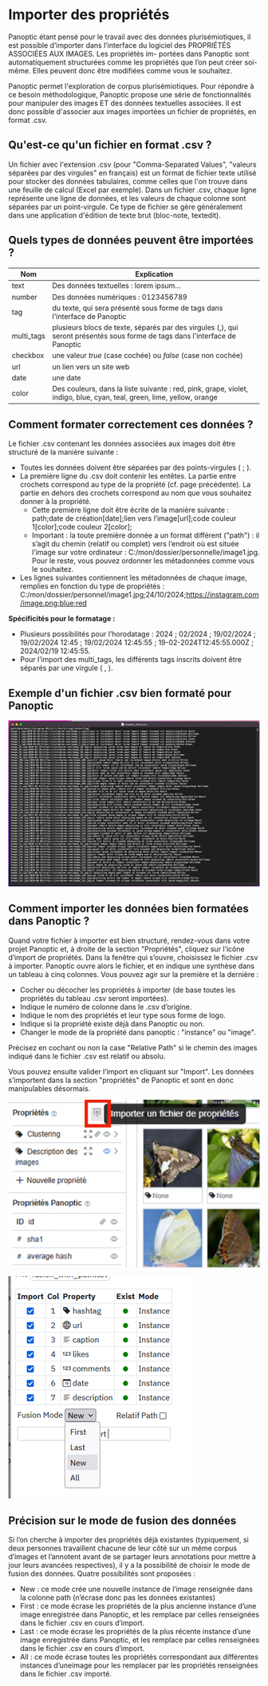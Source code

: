 # Importer des propriétés

Panoptic étant pensé pour le travail avec des données plurisémiotiques, il est possible d’importer dans
l’interface du logiciel des PROPRIÉTÉS ASSOCIÉES AUX IMAGES. Les propriétés im-
portées dans Panoptic sont automatiquement structurées comme les propriétés que l’on peut créer soi-même. Elles peuvent donc être modifiées comme vous le souhaitez.

Panoptic permet l'exploration de corpus plurisémiotiques. Pour répondre à ce besoin méthodologique, Panoptic propose une série de fonctionnalités pour manipuler des images ET des données textuelles associées. Il est donc possible d'associer aux images importées un fichier de propriétés, en format .csv.

## Qu'est-ce qu'un fichier en format .csv ?
            
Un fichier avec l'extension .csv (pour "Comma-Separated Values", "valeurs séparées par des virgules" en français) est un format de fichier texte utilisé pour stocker des données tabulaires, comme celles que l'on trouve dans une feuille de calcul (Excel par exemple). Dans un fichier .csv, chaque ligne représente une ligne de données, et les valeurs de chaque colonne sont séparées par un point-virgule. Ce type de fichier se gère généralement dans une application d'édition de texte brut (bloc-note, textedit).

## Quels types de données peuvent être importées ?

| Nom | Explication |
|---|---|
| text |  Des données textuelles : lorem ipsum... |
| number | Des données numériques : 0123456789 |
| tag | du texte, qui sera présenté sous forme de tags dans l'interface de Panoptic |
| multi_tags | plusieurs blocs de texte, séparés par des virgules (,), qui seront présentés sous forme de tags dans l'interface de Panoptic |
| checkbox  |  une valeur *true* (case cochée) ou *false* (case non cochée) |
| url  |  un lien vers un site web |
| date | une date |
| color | Des couleurs, dans la liste suivante : red, pink, grape, violet, indigo, blue, cyan, teal, green, lime, yellow, orange |

## Comment formater correctement ces données ?

Le fichier .csv contenant les données associées aux images doit être structuré de la manière suivante :
- Toutes les données doivent être séparées par des points-virgules ( ; ).
- La première ligne du .csv doit contenir les entêtes. La partie entre crochets correspond au type de la propriété (cf. page précédente). La partie en dehors des crochets correspond au nom que vous souhaitez donner à la propriété.
    - Cette première ligne doit être écrite de la manière suivante : path;date de création[date];lien vers l’image[url];code couleur 1[color];code couleur 2[color];
    - Important : la toute première donnée a un format différent ("path") : il s’agit du chemin (relatif ou complet) vers l’endroit où est située l’image sur votre ordinateur : C:/mon/dossier/personnelle/image1.jpg. Pour le reste, vous pouvez ordonner les métadonnées comme vous le souhaitez.
- Les lignes suivantes contiennent les métadonnées de chaque image, remplies en fonction du type de
propriétés : C:/mon/dossier/personnel/image1.jpg;24/10/2024;https://instagram.com/image.png;blue;red

**Spécificités pour le formatage :**

- Plusieurs possibilités pour l’horodatage : 2024 ; 02/2024 ; 19/02/2024 ; 19/02/2024 12:45 ; 19/02/2024 12:45:55 ; 19-02-2024T12:45:55.000Z ; 2024/02/19 12:45:55.
- Pour l’import des multi_tags, les différents tags inscrits doivent être séparés par une virgule ( , ).

## Exemple d'un fichier .csv bien formaté pour Panoptic

![](../images/import-donnees-csv.png)

## Comment importer les données bien formatées dans Panoptic ?

Quand votre fichier à importer est bien structuré, rendez-vous dans votre projet Panoptic et, à droite de la section "Propriétés", cliquez sur l’icône d’import de propriétés. Dans la fenêtre qui s’ouvre, choisissez le fichier .csv à importer. Panoptic ouvre alors le fichier, et en indique une synthèse dans un tableau à cinq colonnes. Vous pouvez agir sur la première et la dernière :
- Cocher ou décocher les propriétés à importer (de base toutes les
propriétés du tableau .csv seront importées).
- Indique le numéro de colonne dans le .csv d’origine.
- Indique le nom des propriétés et leur type sous forme de logo.
- Indique si la propriété existe déjà dans Panoptic ou non.
- Changer le mode de la propriété dans panoptic : "instance" ou "image".

Précisez en cochant ou non la case "Relative Path" si le chemin des images indiqué dans le fichier .csv est relatif ou absolu.

Vous pouvez ensuite valider l’import en cliquant sur "Import". Les données s’importent dans la section "propriétés" de Panoptic et sont en donc manipulables désormais.

![](../images/gestion-import-2.png)

![](../images/gestion-import.png)

## Précision sur le mode de fusion des données

Si l’on cherche à importer des propriétés déjà existantes (typiquement, si deux personnes travaillent chacune de leur côté sur un même corpus d’images et l’annotent avant de se partager leurs annotations pour mettre à jour leurs avancées respectives), il y a la possibilité de choisir le mode de fusion des données. Quatre possibilités sont proposées :

- New : ce mode crée une nouvelle instance de l’image renseignée dans la colonne path (n’écrase donc pas les données existantes)
- First : ce mode écrase les propriétés de la plus ancienne instance d’une image enregistrée dans Panoptic, et les remplace par celles renseignées dans le fichier .csv en cours d’import.
- Last : ce mode écrase les propriétés de la plus récente instance d’une image enregistrée dans Panoptic, et les remplace par celles renseignées dans le fichier .csv en cours d’import.
- All : ce mode écrase toutes les propriétés correspondant aux différentes instances d’uneimage pour les remplacer par les propriétés renseignées dans le fichier .csv importé. 